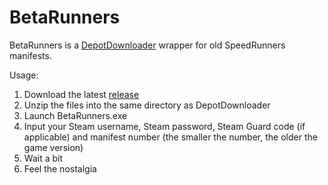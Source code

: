 # BetaRunners

BetaRunners is a [DepotDownloader](https://github.com/SteamRE/DepotDownloader) wrapper for old SpeedRunners manifests.

Usage:
1. Download the latest [release](https://github.com/negative-seven/BetaRunners/releases)
2. Unzip the files into the same directory as DepotDownloader
3. Launch BetaRunners.exe
4. Input your Steam username, Steam password, Steam Guard code (if applicable) and manifest number (the smaller the number, the older the game version)
5. Wait a bit
6. Feel the nostalgia
